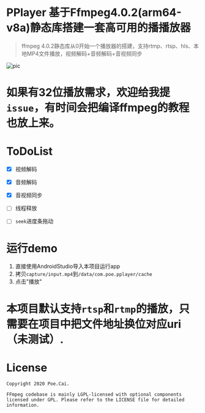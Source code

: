 PPlayer 基于Ffmpeg4.0.2(arm64-v8a)静态库搭建一套高可用的播播放器
===
>ffmpeg 4.0.2静态库从0开始一个播放器的搭建，支持rtmp、rtsp、hls、本地MP4文件播放，视频解码+音频解码+音视频同步

![pic](https://github.com/jdpxiaoming/PPlayer/blob/master/capture/output2.gif)

# 如果有32位播放需求，欢迎给我提`issue`，有时间会把编译ffmpeg的教程也放上来。

# ToDoList
- [x] 视频解码
- [x] 音频解码
- [x] 音视频同步
- [ ] 线程释放
- [ ] `seek`进度条拖动


# 运行demo
1. 直接使用AndroidStudio导入本项目运行app
2. 拷贝`capture/input.mp4`到`/data/com.poe.pplayer/cache`
3. 点击"播放"

# 本项目默认支持`rtsp`和`rtmp`的播放，只需要在项目中把文件地址换位对应uri（未测试）.



# License
    Copyright 2020 Poe.Cai.

    FFmpeg codebase is mainly LGPL-licensed with optional components licensed under GPL. Please refer to the LICENSE file for detailed information.


